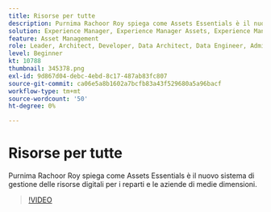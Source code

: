```yaml
---
title: Risorse per tutte
description: Purnima Rachoor Roy spiega come Assets Essentials è il nuovo sistema di gestione delle risorse digitali per i reparti e le aziende di medie dimensioni.
solution: Experience Manager, Experience Manager Assets, Experience Manager as a Cloud Service
feature: Asset Management
role: Leader, Architect, Developer, Data Architect, Data Engineer, Admin, User
level: Beginner
kt: 10788
thumbnail: 345378.png
exl-id: 9d867d04-debc-4ebd-8c17-487ab83fc807
source-git-commit: ca06e5a8b1602a7bcfb83a43f529680a5a96bacf
workflow-type: tm+mt
source-wordcount: '50'
ht-degree: 0%

---
```


# Risorse per tutte

Purnima Rachoor Roy spiega come Assets Essentials è il nuovo sistema di gestione delle risorse digitali per i reparti e le aziende di medie dimensioni.

>[!VIDEO](https://video.tv.adobe.com/v/345378/?quality=12&learn=on)
